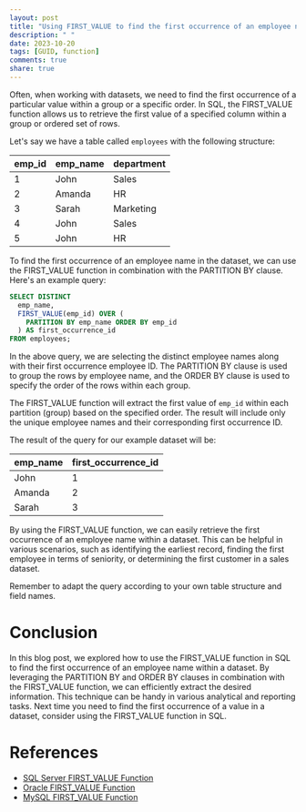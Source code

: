 ```yaml
---
layout: post
title: "Using FIRST_VALUE to find the first occurrence of an employee name in a dataset"
description: " "
date: 2023-10-20
tags: [GUID, function]
comments: true
share: true
---
```


Often, when working with datasets, we need to find the first occurrence of a particular value within a group or a specific order. In SQL, the FIRST_VALUE function allows us to retrieve the first value of a specified column within a group or ordered set of rows.

Let's say we have a table called `employees` with the following structure:

| emp_id  | emp_name | department |
|---------|----------|------------|
| 1       | John     | Sales      |
| 2       | Amanda   | HR         |
| 3       | Sarah    | Marketing  |
| 4       | John     | Sales      |
| 5       | John     | HR         |

To find the first occurrence of an employee name in the dataset, we can use the FIRST_VALUE function in combination with the PARTITION BY clause. Here's an example query:

```sql
SELECT DISTINCT 
  emp_name,
  FIRST_VALUE(emp_id) OVER (
    PARTITION BY emp_name ORDER BY emp_id
  ) AS first_occurrence_id
FROM employees;
```

In the above query, we are selecting the distinct employee names along with their first occurrence employee ID. The PARTITION BY clause is used to group the rows by employee name, and the ORDER BY clause is used to specify the order of the rows within each group.

The FIRST_VALUE function will extract the first value of `emp_id` within each partition (group) based on the specified order. The result will include only the unique employee names and their corresponding first occurrence ID.

The result of the query for our example dataset will be:

| emp_name | first_occurrence_id |
|----------|---------------------|
| John     | 1                   |
| Amanda   | 2                   |
| Sarah    | 3                   |

By using the FIRST_VALUE function, we can easily retrieve the first occurrence of an employee name within a dataset. This can be helpful in various scenarios, such as identifying the earliest record, finding the first employee in terms of seniority, or determining the first customer in a sales dataset.

Remember to adapt the query according to your own table structure and field names.

# Conclusion

In this blog post, we explored how to use the FIRST_VALUE function in SQL to find the first occurrence of an employee name within a dataset. By leveraging the PARTITION BY and ORDER BY clauses in combination with the FIRST_VALUE function, we can efficiently extract the desired information. This technique can be handy in various analytical and reporting tasks. Next time you need to find the first occurrence of a value in a dataset, consider using the FIRST_VALUE function in SQL.

# References
- [SQL Server FIRST_VALUE Function](https://docs.microsoft.com/en-us/sql/t-sql/functions/first-value-transact-sql?view=sql-server-ver15)
- [Oracle FIRST_VALUE Function](https://docs.oracle.com/en/database/oracle/oracle-database/19/sqlrf/FIRST_VALUE.html#GUID-37241B06-2841-4A8D-9BAD-BB2319D0A2BB)
- [MySQL FIRST_VALUE Function](https://dev.mysql.com/doc/refman/8.0/en/window-function-descriptions.html#function_first-value)